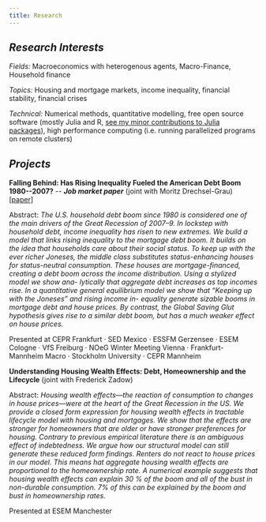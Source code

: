 ```yaml
---
title: Research
---
```


## _Research Interests_

_Fields:_ Macroeconomics with heterogenous agents, Macro-Finance, Household finance

_Topics:_ Housing and mortgage markets, income inequality, financial stability, financial crises

_Technical:_ Numerical methods, quantitative modelling, free open source software (mostly Julia and R, [see my minor contributions to Julia packages](https://github.com/search?q=is%3Apr+author%3Agreimel+type%3Apr&type=Issues)), high performance computing (i.e. running parallelized programs on remote clusters)

## _Projects_

**Falling Behind: Has Rising Inequality Fueled the American Debt Boom 1980--2007?** -- **_Job market paper_** (joint with Moritz Drechsel-Grau) [[paper]](/falling-behind/)



Abstract:
_The U.S. household debt boom since 1980 is considered one of the main drivers of
the Great Recession of 2007–9. In lockstep with household debt, income inequality has
risen to new extremes. We build a model that links rising inequality to the mortgage
debt boom. It builds on the idea that households care about their social status. To
keep up with the ever richer Joneses, the middle class substitutes status-enhancing
houses for status-neutral consumption. These houses are mortgage-financed, creating
a debt boom across the income distribution. Using a stylized model we show ana-
lytically that aggregate debt increases as top incomes rise. In a quantitative general
equilibrium model we show that “Keeping up with the Joneses” and rising income in-
equality generate sizable booms in mortgage debt and house prices. By contrast, the Global Saving Glut hypothesis gives rise to a similar debt boom, but has a much weaker effect on house prices._


Presented at CEPR Frankfurt · SED Mexico · ESSFM Gerzensee · ESEM Cologne · VfS Freiburg · NOeG Winter Meeting Vienna · Frankfurt-Mannheim Macro · Stockholm University · CEPR Mannheim

**Understanding Housing Wealth Effects: Debt, Homeownership and the Lifecycle** (joint with Frederick Zadow)

Abstract: _Housing wealth effects—the reaction of consumption to changes in house
prices—were at the heart of the Great Recession in the US. We provide a closed form
expression for housing wealth effects in tractable lifecycle model with 
housing and mortgages. We show that the effects are stronger for homeowners that are
older or have stronger preferences for housing. Contrary to previous empirical
literature there is an ambiguous effect of indebtedness. We argue how our structural
model can still generate these reduced form findings. Renters do not react to
house prices in our model. This means hat aggregate housing wealth effects are proportional to the
homeownership rate. A numerical example suggests that housing wealth effects can explain 30 % of the boom
and all of the bust in non-durable consumption. 7% of this can be explained
by the boom and bust in homeownership rates._

Presented at ESEM Manchester
